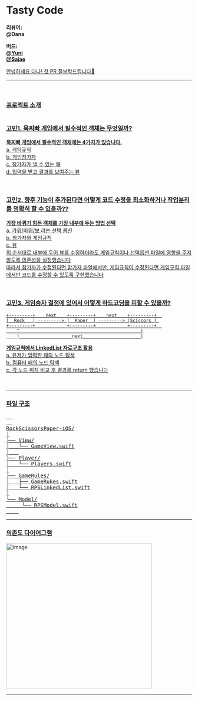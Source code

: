 # Tasty Code

**리뷰어:** <br/>
**@Dana** <br/>

**버드:** <br/>
**<a href="https://github.com/Jin0Yun" target="_blank"> @Yuni** <br/>
**<a href="https://github.com/suojae3" target="_blank"> @Sajae** <br/> 



안녕하세요 다나! 
첫 PR 잘부탁드립니다🤩

---

<br/>

### 프로젝트 소개
#


### 고민1. 묵찌빠 게임에서 필수적인 객체는 무엇일까? <br/>
**묵찌빠 게임에서 필수적인 객체에는 4가지가 있습니다.** <br/>
  a. 게임규칙 <br/>
  b. 게임참가자 <br/>
  c. 참가자가 낼 수 있는 패 <br/>
  d. 입력을 받고 결과를 보여주는 뷰 <br/>

<br/>

### 고민2. 향후 기능이 추가된다면 어떻게 코드 수정을 최소화하거나 작업분리를 명확히 할 수 있을까??
**가장 바뀌기 힘든 객체를 가장 내부에 두는 방법 선택** <br/>
  a. 가위/바위/보 라는 선택 옵션 <br/>
  b. 참가자와 게임규칙 <br/>
  c. 뷰 <br/>
  위 순서대로 내부에 두어 뷰를 수정하더라도 게임규칙이나 선택옵션 파일에 영향을 주지 않도록 의존성을 설정했습니다 <br/>
  따라서 참가자가 수정된다면 참가자 파일에서만, 게임규칙이 수정된다면 게임규칙 파일에서만 코드를 수정할 수 있도록 구현했습니다 <br/>

  <br/>

### 고민3. 게임승자 결정에 있어서 어떻게 하드코딩을 피할 수 있을까?

```
+---------+    next    +---------+    next    +---------+  
|  Rock   | ---------> |  Paper  | ---------> |Scissors | 
+---------+            +---------+            +---------+  
    ^                                              |
    |____________________next______________________|

```
**게임규칙에서 LinkedList 자료구조 활용** <br/>
  a. 유저가 입력한 패의 노드 탐색 <br/>
  b. 컴퓨터 패의 노드 탐색 <br/>
  c. 각 노드 위치 비교 후 결과를 return 했습니다 <br/>

  <br/>



---
###  파일 구조

<pre>  
  
RockScissorsPaper-iOS/
│
├── View/
│   └── GameView.swift
│   
├── Player/
│   └── Players.swift
│
├── GameRules/
│   ├── GameRukes.swift
│   └── RPSLinkedList.swift
│
└── Model/
     └── RPSModel.swift
    
</pre>

---

### 의존도 다이어그램


<img width="395" alt="image" src="https://github.com/Jin0Yun/ios-rock-scissor-paper/assets/126137760/d625689b-df60-4561-9ea2-eebd1eacd3c3">


---


